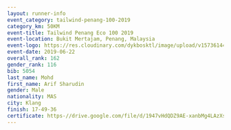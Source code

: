 ```yaml
--- 
layout: runner-info 
event_category: tailwind-penang-100-2019 
category_km: 50KM 
event-title: Tailwind Penang Eco 100 2019 
event-location: Bukit Mertajam, Penang, Malaysia 
event-logo: https://res.cloudinary.com/dykbosktl/image/upload/v1573614442/Logo/Logo_gqlzi3.jpg 
event-date: 2019-06-22 
overall_rank: 162
gender_rank: 116
bib: 5054
last_name: Mohd
first_name: Arif Sharudin
gender: Male
nationality: MAS
city: Klang
finish: 17-49-36
certificate: https-//drive.google.com/file/d/1947vHdQDZ9AE-xanbMg4LAzXsunBLJEt/view?usp=sharing
--- 
```

